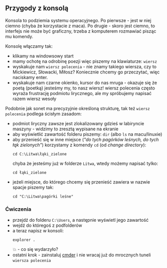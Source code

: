 ## Przygody z konsolą
Konsola to podziemia systemu operacyjnego. Po pierwsze - jest w niej ciemno (chyba że korzystacie z maca). 
Po drugie - skoro jest ciemno, to interfejs nie może być graficzny, trzeba z komputerem rozmawiać pisząc mu komendy.

Konsolę włączamy tak:
* klikamy na windowsowy start
* mamy ochotę na odrobinę poezji więc piszemy na klawiaturze: `wiersz`
* wyskakuje nam `wiersz polecenia` - nie znamy takiego wiersza, czy to Mickiewicz, Słowacki, Miłosz? Koniecznie chcemy go przeczytać, więc naciskamy enter.
* wyskakuje nam czarne okienko, kursor do nas mruga - okazuje się że poetą (poetką) jesteśmy my, to nasz wiersz!
  wiersz polecenia często wyraża frustrację podmiotu lirycznego, ale my spróbujemy napisać razem wiersz wesoły

Podobnie jak sonet ma precyzyjnie określoną strukturę, tak też `wiersz polecenia` podlega ścisłym zasadom:
* podmiot liryczny zawsze jest zlokalizowany gdzieś w labiryncie maszyny - widzimy to zresztą wypisane na ekranie
* aby wyświetlić zawartość folderu piszemy: `dir` (albo `ls` na macu/linuxie)
* aby przenieść się w inne miejsce (*"do tych pagórków leśnych, do tych łąk zielonych"*) korzystamy z komendy `cd` (od *change directory*):
  ```
  cd C:\Litwa\łąki_zielone
  ```
  chyba że jesteśmy już w folderze `Litwa`, wtedy możemy napisać tylko:
  ```
  cd łąki_zielone
  ```
* jeżeli miejsce, do którego chcemy się przenieść zawiera w nazwie spacje piszemy tak:
  ```
  cd "C:\Litwa\pagórki leśne"
  ```
 
### Ćwiczenia
* przejdź do folderu `C:\Users`, a następnie wyświetl jego zawartość
* wejdź do któregoś z podfolderów
* a teraz napisz w konsoli:
  ```
  explorer .
  ```
  :boom: - co się wydarzyło?
* ostatni krok - zainstaluj [cmder](http://cmder.net/) i nie wracaj już do mrocznych tuneli `wiersza polecenia`
